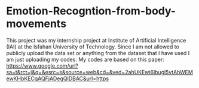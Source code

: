 # Emotion-Recogntion-from-body-movements
This project was my internship project at Institute of Artificial Intelligence (IAI) at the Isfahan University of Technology. Since I am not allowed to publicly upload the data set or anything from the dataset that I have used I am just uploading my codes. My codes are based on this paper:
https://www.google.com/url?sa=t&rct=j&q=&esrc=s&source=web&cd=&ved=2ahUKEwi6lbugl5vtAhWEMewKHbKECqAQFjADegQIDBAC&url=https
